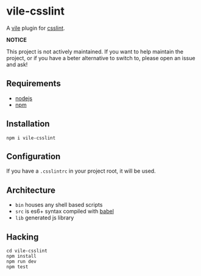 # vile-csslint

A [vile](http://vile.io) plugin for [csslint](http://csslint.net).

**NOTICE**

This project is not actively maintained. If you want to
help maintain the project, or if you have a beter
alternative to switch to, please open an issue and ask!

## Requirements

- [nodejs](http://nodejs.org)
- [npm](http://npmjs.org)

## Installation

    npm i vile-csslint

## Configuration

If you have a `.csslintrc` in your project root, it will be used.

## Architecture

- `bin` houses any shell based scripts
- `src` is es6+ syntax compiled with [babel](https://babeljs.io)
- `lib` generated js library

## Hacking

    cd vile-csslint
    npm install
    npm run dev
    npm test
